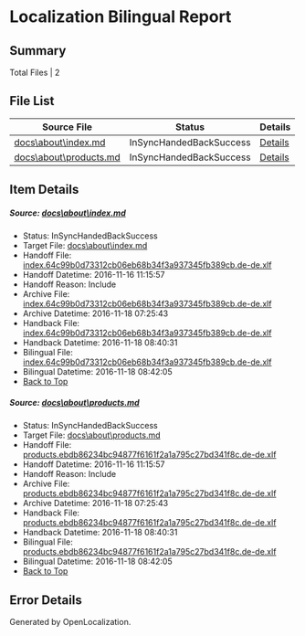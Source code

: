 # <a name='report-top'></a> Localization Bilingual Report

## Summary
 Total Files | 2

## File List
 Source File | Status | Details 
 ----------- | ------ | ------- 
 [docs\about\index.md](https://github.com/dotnet/docs/blob/7de873f244ac36ba0cafb5140a5405db437a40a6/docs/about/index.md) | InSyncHandedBackSuccess | [Details](#bb92a0edaedc425ccbc866fbb8c6652a1bf32a5127)
 [docs\about\products.md](https://github.com/dotnet/docs/blob/7de873f244ac36ba0cafb5140a5405db437a40a6/docs/about/products.md) | InSyncHandedBackSuccess | [Details](#3b444547c18c2e0dcace7a58b3c91cb3870c1de528)

## Item Details
##### <a name='bb92a0edaedc425ccbc866fbb8c6652a1bf32a5127'></a> Source: [docs\about\index.md](https://github.com/dotnet/docs/blob/7de873f244ac36ba0cafb5140a5405db437a40a6/docs/about/index.md)
* Status: InSyncHandedBackSuccess
* Target File: [docs\about\index.md](https://github.com/dotnet/docs.de-de/blob/bd421774c8b456361398e7797c4a233ff907224b/docs/about/index.md)
* Handoff File: [index.64c99b0d73312cb06eb68b34f3a937345fb389cb.de-de.xlf](https://github.com/dotnet/docs.handoff/blob/dab63646e3a29d8a7a883198cd4a9159618c1eb4/ol-handoff/dotnet/docs.de-de/master/ht-p1/index.64c99b0d73312cb06eb68b34f3a937345fb389cb.de-de.xlf)
* Handoff Datetime: 2016-11-16 11:15:57
* Handoff Reason: Include
* Archive File: [index.64c99b0d73312cb06eb68b34f3a937345fb389cb.de-de.xlf](https://github.com/dotnet/docs.handoff/blob/9863d9b09ca5b3e2afe806da809e3c9a2fcc77f7/ol-archive/dotnet/docs.de-de/master/ht-p1/index.64c99b0d73312cb06eb68b34f3a937345fb389cb.de-de.xlf)
* Archive Datetime: 2016-11-18 07:25:43
* Handback File: [index.64c99b0d73312cb06eb68b34f3a937345fb389cb.de-de.xlf](https://github.com/dotnet/docs.handback/blob/f6781fd031bf57194c013bd728a86ce0394de3a6/ol-handback/dotnet/docs.de-de/master/ht-p1/index.64c99b0d73312cb06eb68b34f3a937345fb389cb.de-de.xlf)
* Handback Datetime: 2016-11-18 08:40:31
* Bilingual File: [index.64c99b0d73312cb06eb68b34f3a937345fb389cb.de-de.xlf](https://github.com/dotnet/docs.handback/blob/f6781fd031bf57194c013bd728a86ce0394de3a6/ol-handback/dotnet/docs.de-de/master/ht-p1/index.64c99b0d73312cb06eb68b34f3a937345fb389cb.de-de.xlf)
* Bilingual Datetime: 2016-11-18 08:42:05
* [Back to Top](#report-top)

##### <a name='3b444547c18c2e0dcace7a58b3c91cb3870c1de528'></a> Source: [docs\about\products.md](https://github.com/dotnet/docs/blob/7de873f244ac36ba0cafb5140a5405db437a40a6/docs/about/products.md)
* Status: InSyncHandedBackSuccess
* Target File: [docs\about\products.md](https://github.com/dotnet/docs.de-de/blob/bd421774c8b456361398e7797c4a233ff907224b/docs/about/products.md)
* Handoff File: [products.ebdb86234bc94877f6161f2a1a795c27bd341f8c.de-de.xlf](https://github.com/dotnet/docs.handoff/blob/dab63646e3a29d8a7a883198cd4a9159618c1eb4/ol-handoff/dotnet/docs.de-de/master/ht-p1/products.ebdb86234bc94877f6161f2a1a795c27bd341f8c.de-de.xlf)
* Handoff Datetime: 2016-11-16 11:15:57
* Handoff Reason: Include
* Archive File: [products.ebdb86234bc94877f6161f2a1a795c27bd341f8c.de-de.xlf](https://github.com/dotnet/docs.handoff/blob/9863d9b09ca5b3e2afe806da809e3c9a2fcc77f7/ol-archive/dotnet/docs.de-de/master/ht-p1/products.ebdb86234bc94877f6161f2a1a795c27bd341f8c.de-de.xlf)
* Archive Datetime: 2016-11-18 07:25:43
* Handback File: [products.ebdb86234bc94877f6161f2a1a795c27bd341f8c.de-de.xlf](https://github.com/dotnet/docs.handback/blob/f6781fd031bf57194c013bd728a86ce0394de3a6/ol-handback/dotnet/docs.de-de/master/ht-p1/products.ebdb86234bc94877f6161f2a1a795c27bd341f8c.de-de.xlf)
* Handback Datetime: 2016-11-18 08:40:31
* Bilingual File: [products.ebdb86234bc94877f6161f2a1a795c27bd341f8c.de-de.xlf](https://github.com/dotnet/docs.handback/blob/f6781fd031bf57194c013bd728a86ce0394de3a6/ol-handback/dotnet/docs.de-de/master/ht-p1/products.ebdb86234bc94877f6161f2a1a795c27bd341f8c.de-de.xlf)
* Bilingual Datetime: 2016-11-18 08:42:05
* [Back to Top](#report-top)


## Error Details

Generated by OpenLocalization.
